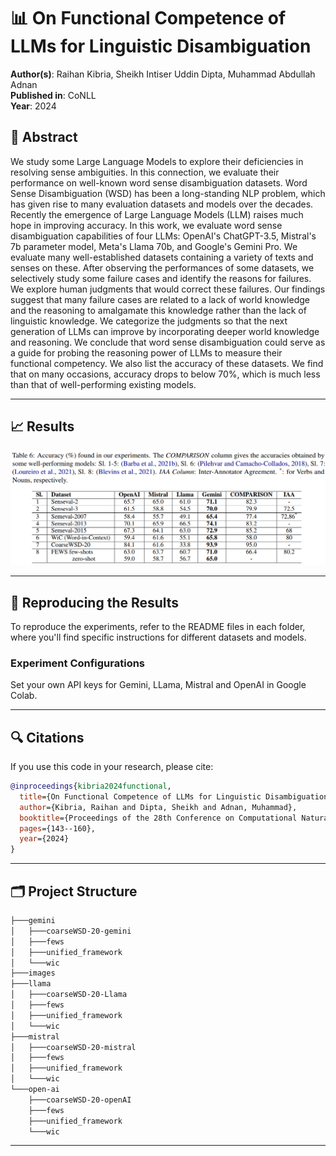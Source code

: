 # 📊 **On Functional Competence of LLMs for Linguistic Disambiguation**

**Author(s)**: Raihan Kibria, Sheikh Intiser Uddin Dipta, Muhammad Abdullah Adnan  
**Published in**: CoNLL  
**Year**: 2024


## 📝 **Abstract**

We study some Large Language Models to explore their deficiencies in resolving sense ambiguities. In this connection, we evaluate their performance on well-known word sense disambiguation datasets. Word Sense Disambiguation (WSD) has been a long-standing NLP problem, which has given rise to many evaluation datasets and models over the decades. Recently the emergence of Large Language Models (LLM) raises much hope in improving accuracy. In this work, we evaluate word sense disambiguation capabilities of four LLMs: OpenAI's ChatGPT-3.5, Mistral's 7b parameter model, Meta's Llama 70b, and Google's Gemini Pro. We evaluate many well-established datasets containing a variety of texts and senses on these. After observing the performances of some datasets, we selectively study some failure cases and identify the reasons for failures. We explore human judgments that would correct these failures. Our findings suggest that many failure cases are related to a lack of world knowledge and the reasoning to amalgamate this knowledge rather than the lack of linguistic knowledge. We categorize the judgments so that the next generation of LLMs can improve by incorporating deeper world knowledge and reasoning. We conclude that word sense disambiguation could serve as a guide for probing the reasoning power of LLMs to measure their functional competency. We also list the accuracy of these datasets. We find that on many occasions, accuracy drops to below 70%, which is much less than that of well-performing existing models.

---

## 📈 **Results**

![Comparative Results for WSD Accuracy of different LLMs](images/image.png)

---

## 🔬 **Reproducing the Results**

To reproduce the experiments, refer to the README files in each folder, where you'll find specific instructions for different datasets and models.


### **Experiment Configurations**

Set your own API keys for Gemini, LLama, Mistral and OpenAI in Google Colab.

---

## 🔍 **Citations**

If you use this code in your research, please cite:

```bibtex
@inproceedings{kibria2024functional,
  title={On Functional Competence of LLMs for Linguistic Disambiguation},
  author={Kibria, Raihan and Dipta, Sheikh and Adnan, Muhammad},
  booktitle={Proceedings of the 28th Conference on Computational Natural Language Learning},
  pages={143--160},
  year={2024}
}
```

---

## 🗂 **Project Structure**

```bash
├───gemini
│   ├───coarseWSD-20-gemini
│   ├───fews
│   ├───unified_framework
│   └───wic
├───images
├───llama
│   ├───coarseWSD-20-Llama
│   ├───fews
│   ├───unified_framework
│   └───wic
├───mistral
│   ├───coarseWSD-20-mistral
│   ├───fews
│   ├───unified_framework
│   └───wic
└───open-ai
    ├───coarseWSD-20-openAI
    ├───fews
    ├───unified_framework
    └───wic
```

---
